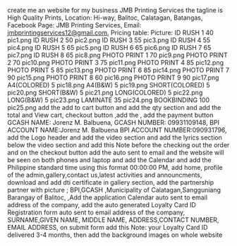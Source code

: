 create me an website for my business JMB Printing Services the tagline is High Quality Prints, Location: Hi-way, Balitoc, Calatagan, Batangas, Facebook Page: JMB Printing Services, Email: jmbprintingservices12@gmail.com, Pricing table: Picture: 
ID RUSH 1	40	pic1.png
ID RUSH 2	50	pic2.png
ID RUSH 3	55	pic3.png
ID RUSH 4	55	pic4.png
ID RUSH 5	65	pic5.png
ID RUSH 6	65	pic6.png
ID RUSH 7	65	pic7.png
ID RUSH 8	65	pic8.png
PHOTO PRINT 1	70	pic9.png
PHOTO PRINT 2	70	pic10.png
PHOTO PRINT 3	75	pic11.png
PHOTO PRINT 4	85	pic12.png
PHOTO PRINT 5	85	pic13.png
PHOTO PRINT 6	85	pic14.png
PHOTO PRINT 7	90	pic15.png
PHOTO PRINT 8	60	pic16.png
PHOTO PRINT 9	90	pic17.png
A4(COLORED)	5	pic18.png
A4(B&W)	5	pic19.png
SHORT(COLORED)	5	pic20.png
SHORT(B&W)	5	pic21.png
LONG(COLORED)	5	pic22.png
LONG(B&W)	5	pic23.png
LAMINATE	35	pic24.png
BOOKBINDING	100	pic25.png add the add to cart button and add the qty section and add the total and View cart, checkout button ,add the , add the payment button GCASH NAME: Jorenz M. Balbuena, GCASH NUMBER: 09931109148, BPI ACCOUNT NAME:Jorenz M. Balbuena BPI ACCOUNT NUMBER:090931796, add the Logo header and add the video section and add the lyrics section below the video section and add this Note before the checking out the order and on the checkout button add the auto sent to email and the website will be seen on both phones and laptop and add the Calendar and add the Philippine standard time using this format 00:00:00 PM, add home, profile of the admin,gallery,contact us,latest activities and announcments, download and add dti certificate in gallery section, add the partnership partner with picture ; BPI,GCASH ,Municipality of Calatagan,Sangguniang Barangay of Balitoc, ,Add the application Calendar auto sent to email address of the company, add the auto generated Loyalty Card ID Registration form auto sent to email address of the company, SURNAME,GIVEN NAME, MIDDLE NAME, ADDRESS,CONTACT NUMBER, EMAIL ADDRESS, on submit form add this Note: your Loyalty Card ID delivered 3-4 months, then add the  background images on whole website
